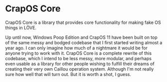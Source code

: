 # CrapOS Core

CrapOS Core is a library that provides core functionality for making fake OS things in LÖVE.

Up until now, Windows Poop Edition and CrapOS 11 have been built on top of the same messy and bodged codebase that I first started writing almost a year ago. I can only imagine how much of a nightmare it would be for anyone trying to work with it. CrapOS Core is a complete rewrite of this codebase, which I intend to be less messy, more modular, and perhaps even usable as a library for other people wishing to fulfill their dreams of creating their very own Caillou operation system. Although I'm not really sure how well that will turn out. But it is worth a shot, I guess.
